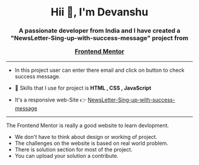 <h1 align= "center" > Hii 👋, I'm Devanshu </h1>
<h3 align = "center"> A passionate developer from India and I have created a "NewsLetter-Sing-up-with-success-message" project from </br> 

[Frontend Mentor](https://www.frontendmentor.io/challenges) </h3>

---

<p align = "left">

- In this project user can enter there email and click on button to check success message. </br>

- 💪 Skills that I use for project is **HTML , CSS , JavaScript**

- It's a responsive web-Site 👉 [NewsLetter-Sing-up-with-success-message](https://devanshu78.github.io/NewsLetter-Sign-up-with-Success-Message/)

---

The Frontend Mentor is really a good website to learn devlopment. 
- We don't have to think about design or working of project. 
- The challenges on the website is based on real world problem.
- There is solution section for most of the project.
- You can upload your solution a contribute.
</p>